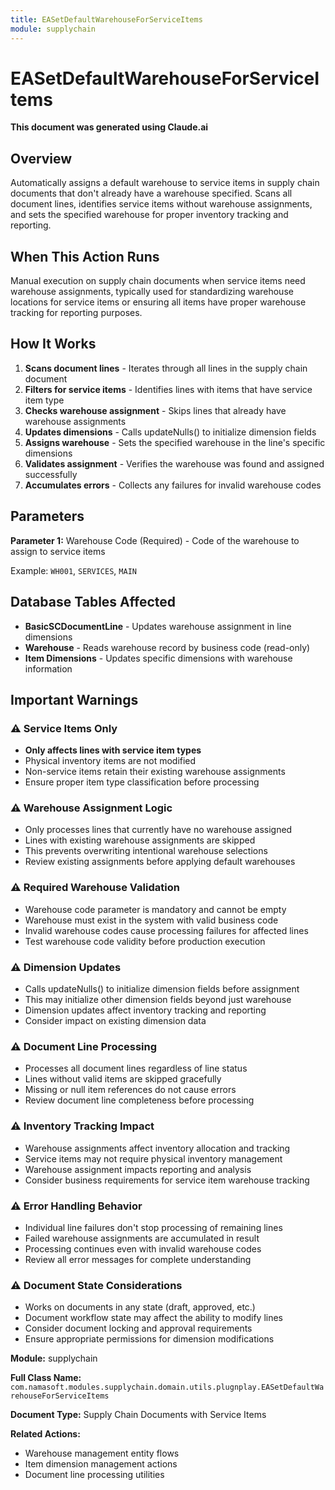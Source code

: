 ```yaml
---
title: EASetDefaultWarehouseForServiceItems
module: supplychain
---
```



<div class='entity-flows'>

# EASetDefaultWarehouseForServiceItems

**This document was generated using Claude.ai**

## Overview

Automatically assigns a default warehouse to service items in supply chain documents that don't already have a warehouse specified. Scans all document lines, identifies service items without warehouse assignments, and sets the specified warehouse for proper inventory tracking and reporting.

## When This Action Runs

Manual execution on supply chain documents when service items need warehouse assignments, typically used for standardizing warehouse locations for service items or ensuring all items have proper warehouse tracking for reporting purposes.

## How It Works

1. **Scans document lines** - Iterates through all lines in the supply chain document
2. **Filters for service items** - Identifies lines with items that have service item type
3. **Checks warehouse assignment** - Skips lines that already have warehouse assignments
4. **Updates dimensions** - Calls updateNulls() to initialize dimension fields
5. **Assigns warehouse** - Sets the specified warehouse in the line's specific dimensions
6. **Validates assignment** - Verifies the warehouse was found and assigned successfully
7. **Accumulates errors** - Collects any failures for invalid warehouse codes

## Parameters

**Parameter 1:** Warehouse Code (Required) - Code of the warehouse to assign to service items

Example: `WH001`, `SERVICES`, `MAIN`

## Database Tables Affected

- **BasicSCDocumentLine** - Updates warehouse assignment in line dimensions
- **Warehouse** - Reads warehouse record by business code (read-only)
- **Item Dimensions** - Updates specific dimensions with warehouse information

## Important Warnings

### ⚠️ Service Items Only
- **Only affects lines with service item types**
- Physical inventory items are not modified
- Non-service items retain their existing warehouse assignments
- Ensure proper item type classification before processing

### ⚠️ Warehouse Assignment Logic
- Only processes lines that currently have no warehouse assigned
- Lines with existing warehouse assignments are skipped
- This prevents overwriting intentional warehouse selections
- Review existing assignments before applying default warehouses

### ⚠️ Required Warehouse Validation
- Warehouse code parameter is mandatory and cannot be empty
- Warehouse must exist in the system with valid business code
- Invalid warehouse codes cause processing failures for affected lines
- Test warehouse code validity before production execution

### ⚠️ Dimension Updates
- Calls updateNulls() to initialize dimension fields before assignment
- This may initialize other dimension fields beyond just warehouse
- Dimension updates affect inventory tracking and reporting
- Consider impact on existing dimension data

### ⚠️ Document Line Processing
- Processes all document lines regardless of line status
- Lines without valid items are skipped gracefully
- Missing or null item references do not cause errors
- Review document line completeness before processing

### ⚠️ Inventory Tracking Impact
- Warehouse assignments affect inventory allocation and tracking
- Service items may not require physical inventory management
- Warehouse assignment impacts reporting and analysis
- Consider business requirements for service item warehouse tracking

### ⚠️ Error Handling Behavior
- Individual line failures don't stop processing of remaining lines
- Failed warehouse assignments are accumulated in result
- Processing continues even with invalid warehouse codes
- Review all error messages for complete understanding

### ⚠️ Document State Considerations
- Works on documents in any state (draft, approved, etc.)
- Document workflow state may affect the ability to modify lines
- Consider document locking and approval requirements
- Ensure appropriate permissions for dimension modifications

**Module:** supplychain

**Full Class Name:** `com.namasoft.modules.supplychain.domain.utils.plugnplay.EASetDefaultWarehouseForServiceItems`

**Document Type:** Supply Chain Documents with Service Items

**Related Actions:**
- Warehouse management entity flows
- Item dimension management actions
- Document line processing utilities


</div>


